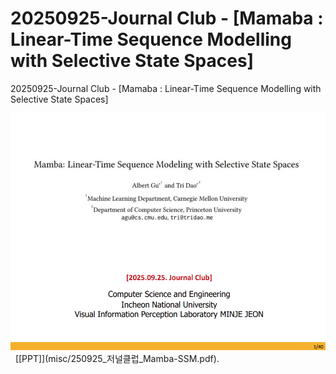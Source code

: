 # 20250925-Journal Club - [Mamaba : Linear-Time Sequence Modelling with Selective State Spaces]
20250925-Journal Club - [Mamaba : Linear-Time Sequence Modelling with Selective State Spaces]
<center><img src="misc/250925_저널클럽_Mamba-SSM.png" width="750" style="center"></center>
&nbsp;
[[PPT]](misc/250925_저널클럽_Mamba-SSM.pdf).
<br>
